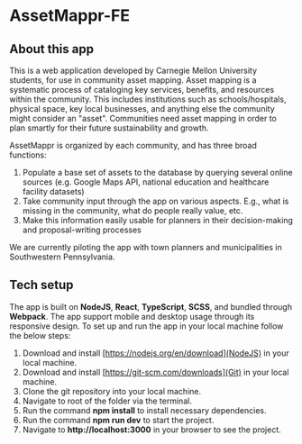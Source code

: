 # AssetMappr-FE

## About this app
This is a web application developed by Carnegie Mellon University students, for use in community asset mapping. Asset mapping is a systematic process of cataloging key services, benefits, and resources within the community. This includes institutions such as schools/hospitals, physical space, key local businesses, and anything else the community might consider an "asset". Communities need asset mapping in order to plan smartly for their future sustainability and growth. 

AssetMappr is organized by each community, and has three broad functions:
1. Populate a base set of assets to the database by querying several online sources (e.g. Google Maps API, national education and healthcare facility datasets)
2. Take community input through the app on various aspects. E.g., what is missing in the community, what do people really value, etc.
3. Make this information easily usable for planners in their decision-making and proposal-writing processes

We are currently piloting the app with town planners and municipalities in Southwestern Pennsylvania.

## Tech setup
The app is built on **NodeJS**, **React**, **TypeScript**, **SCSS**, and bundled through **Webpack**. The app support mobile and desktop usage through its responsive design.
To set up and run the app in your local machine follow the below steps:
1. Download and install [https://nodejs.org/en/download](NodeJS) in your local machine.
2. Download and install [https://git-scm.com/downloads](Git) in your local machine.
3. Clone the git repository into your local machine.
4. Navigate to root of the folder via the terminal.
5. Run the command **npm install** to install necessary dependencies.
6. Run the command **npm run dev** to start the project.
7. Navigate to **http://localhost:3000** in your browser to see the project.

